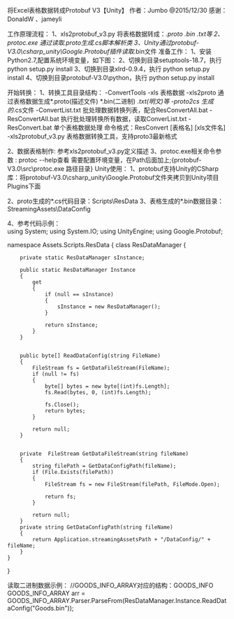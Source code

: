 将Excel表格数据转成Protobuf V3【Unity】
作者：Jumbo @2015/12/30
感谢：DonaldW 、jameyli

工作原理流程：
1、xls2protobuf_v3.py 将表格数据转成：*.proto *.bin *.txt等
2、protoc.exe 通过读取*.proto生成*.cs脚本解析类
3、Unity通过protobuf-V3.0\csharp_unity\Google.Protobuf插件读取*.bin文件
准备工作：
  1、安装Python2.7,配置系统环境变量，如下图：
  2、切换到目录setuptools-18.7，执行 python setup.py install
  3、切换到目录xlrd-0.9.4，执行 python setup.py install
  4、切换到目录protobuf-V3.0\python，执行 python setup.py install

开始转换：
  1、转换工具目录结构：
  -ConvertTools
     -xls          表格数据
     -xls2proto     通过表格数据生成*.proto(描述文件) *.bin(二进制) *.txt(明文)等
     -proto2cs      生成的*.cs文件
     -ConvertList.txt  批处理数据转换列表，配合ResConvertAll.bat
     -ResConvertAll.bat 执行批处理转换所有数据，读取ConverList.txt
     -ResConvert.bat 单个表格数据处理  命令格式：ResConvert [表格名] [xls文件名]
     -xls2protobuf_v3.py 表格数据转换工具，支持proto3最新格式


2、数据表格制作: 参考xls2protobuf_v3.py定义描述
3、protoc.exe相关命令参数 : protoc --help查看 需要配置环境变量，在Path后面加上;{protobuf-V3.0\src\protoc.exe 路径目录}
Unity使用：
1、protobuf支持Unity的CSharp库：将protobuf-V3.0\csharp_unity\Google.Protobuf文件夹拷贝到Unity项目Plugins下面

2、proto生成的*.cs代码目录：Scripts\ResData
3、表格生成的*.bin数据目录：StreamingAssets\DataConfig

4、参考代码示例：   
using System;
using System.IO;
using UnityEngine;
using Google.Protobuf;

namespace Assets.Scripts.ResData
{
    class ResDataManager
    {

        private static ResDataManager sInstance;

        public static ResDataManager Instance
        {
            get
            {
                if (null == sInstance)
                {
                    sInstance = new ResDataManager();
                }

                return sInstance;
            }
        }
        
        
        public byte[] ReadDataConfig(string FileName)
        {
            FileStream fs = GetDataFileStream(FileName);
            if (null != fs)
            {
                byte[] bytes = new byte[(int)fs.Length];
                fs.Read(bytes, 0, (int)fs.Length);
                
                fs.Close();
                return bytes;
            }

            return null;
        }
      

        private  FileStream GetDataFileStream(string fileName)
        {
            string filePath = GetDataConfigPath(fileName);
            if (File.Exists(filePath))
            {
                FileStream fs = new FileStream(filePath, FileMode.Open);
               
                return fs;
            }

            return null;
        }
        private string GetDataConfigPath(string fileName)
        {
            return Application.streamingAssetsPath + "/DataConfig/" + fileName;
        }
    }
}

读取二进制数据示例：
//GOODS_INFO_ARRAY对应的结构：GOODS_INFO
GOODS_INFO_ARRAY arr = GOODS_INFO_ARRAY.Parser.ParseFrom(ResDataManager.Instance.ReadDataConfig("Goods.bin"));
